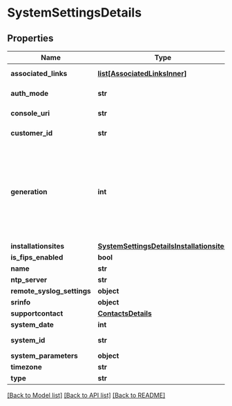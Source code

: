 # SystemSettingsDetails

## Properties
Name | Type | Description | Notes
------------ | ------------- | ------------- | -------------
**associated_links** | [**list[AssociatedLinksInner]**](AssociatedLinksInner.md) | Associated Links Details | [optional] 
**auth_mode** | **str** | Password Authentication Mode | [optional] 
**console_uri** | **str** | consoleUri for detailed storage object  | [optional] 
**customer_id** | **str** | The customer application identifier | [optional] 
**generation** | **int** | A monotonically increasing value. This value updates when the resource is updated and can be used as a short way to determine if a resource has changed or which of two different copies of a resource is more up to date. | [optional] 
**installationsites** | [**SystemSettingsDetailsInstallationsites**](SystemSettingsDetailsInstallationsites.md) |  | [optional] 
**is_fips_enabled** | **bool** | Apply FIPS Standard | [optional] 
**name** | **str** | system name | [optional] 
**ntp_server** | **str** | ntp server | [optional] 
**remote_syslog_settings** | **object** |  | [optional] 
**srinfo** | **object** |  | [optional] 
**supportcontact** | [**ContactsDetails**](ContactsDetails.md) |  | [optional] 
**system_date** | **int** | system date time | [optional] 
**system_id** | **str** | SystemId/serialNumber of the array. | [optional] 
**system_parameters** | **object** |  | [optional] 
**timezone** | **str** | system time zone | [optional] 
**type** | **str** | The type of resource. | [optional] 

[[Back to Model list]](../README.md#documentation-for-models) [[Back to API list]](../README.md#documentation-for-api-endpoints) [[Back to README]](../README.md)


